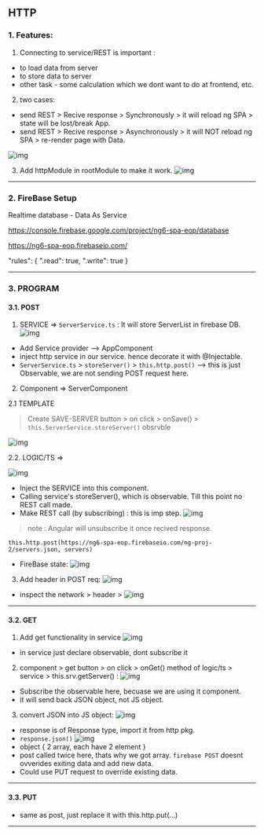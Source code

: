 ## HTTP

### 1. Features:
1. Connecting to service/REST is important :
- to load data from server
- to store data to server
- other task - some calculation which we dont want to do at frontend, etc.

2. two cases:
- send REST > Recive response > Synchronously > it will reload ng SPA > state will be lost/break App.
- send REST > Recive response > Asynchronously > it will NOT reload ng SPA > re-render page with  Data.

![img](https://github.com/lekhrajdinkar/NG6/blob/master/notes/assets/http/01.JPG)

3. Add httpModule in rootModule to make it work.
![img](https://github.com/lekhrajdinkar/NG6/blob/master/notes/assets/http/06.JPG)
***

### 2. FireBase Setup
Realtime database - Data As Service

https://console.firebase.google.com/project/ng6-spa-eop/database

https://ng6-spa-eop.firebaseio.com/

"rules": {
    ".read": true,
    ".write": true
}

***

### 3. PROGRAM 

#### 3.1. POST

1. SERVICE => `ServerService.ts` : It will store ServerList in firebase DB.
![img](https://github.com/lekhrajdinkar/NG6/blob/master/notes/assets/http/02.JPG)
- Add Service provider --> AppComponent
- inject http service in our service. hence decorate it with @Injectable.
- `ServerService.ts` > `storeServer()` > `this.http.post()` --> this is just Observable, we are not sending POST request here.

2. Component => ServerComponent

2.1 TEMPLATE
> Create SAVE-SERVER button > on click > onSave() > `this.ServerService.storeServer()` obsrvble

![img](https://github.com/lekhrajdinkar/NG6/blob/master/notes/assets/http/03.JPG)

2.2. LOGIC/TS => 

![img](https://github.com/lekhrajdinkar/NG6/blob/master/notes/assets/http/04.JPG)
- Inject the SERVICE into this component.
- Calling service's storeServer(), which is observable. Till this point no REST call made.
- Make REST call (by subscribing) : this is imp step.
![img](https://github.com/lekhrajdinkar/NG6/blob/master/notes/assets/http/05.JPG)
> note : Angular will unsubscribe it once recived response.

```
this.http.post(https://ng6-spa-eop.firebaseio.com/ng-proj-2/servers.json, servers)
```

- FireBase state:
![img](https://github.com/lekhrajdinkar/NG6/blob/master/notes/assets/http/07.JPG)

3. Add header in POST req:
![img](https://github.com/lekhrajdinkar/NG6/blob/master/notes/assets/http/08.JPG)

- inspect the network > header >
![img](https://github.com/lekhrajdinkar/NG6/blob/master/notes/assets/http/09.JPG)

***

#### 3.2. GET
1. Add get functionality in service
![img](https://github.com/lekhrajdinkar/NG6/blob/master/notes/assets/http/10.JPG)
- in service just declare observable, dont subscribe it 

2. component > get button > on click > onGet() method of logic/ts > service > this.srv.getServer() :
![img](https://github.com/lekhrajdinkar/NG6/blob/master/notes/assets/http/11.JPG)
- Subscribe the observable here, becuase we are using it component.
- it will send back JSON object, not JS object.

3. convert JSON into JS object:
![img](https://github.com/lekhrajdinkar/NG6/blob/master/notes/assets/http/12.JPG)
- response is of Response type, import it from http pkg.
- `response.json()`
![img](https://github.com/lekhrajdinkar/NG6/blob/master/notes/assets/http/12.JPG)
- object { 2 array, each have 2 element }
- post called twice here, thats why we got array. `firebase POST` doesnt ovverides exiting data and add new data.
- Could use PUT request to override existing data.

***

#### 3.3. PUT
- same as post, just replace it with this.http.put(...)
***


















